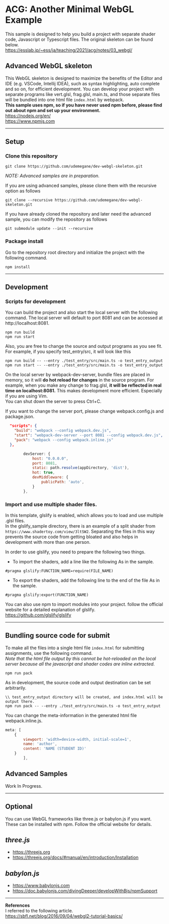 # ACG: Another Minimal WebGL Example
This sample is designed to help you build a project with separate shader code, Javascript or Typescript files.
The original skeleton can be found below.  
https://esslab.jp/~ess/ja/teaching/2021/acg/notes/03_webgl/

## Advanced WebGL skeleton 
This WebGL skeleton is designed to maximize the benefits of the Editor and IDE (e.g. VSCode, Intellij IDEA), such as syntax highlighting, auto complete and so on, for efficient development. You can develop your project with separate programs like vert.glsl, frag.glsl, main.ts, and those separate files will be bundled into one html file `index.html` by webpack.  
**This sample uses npm, so if you have never used npm before, please find out about npm and set up your environment.**  
https://nodejs.org/en/  
https://www.npmjs.com  


---
## Setup
### Clone this repository

```
git clone https://github.com/udemegane/dev-webgl-skeleton.git
```

*NOTE: Advanced samples are in preparation.*  

If you are using advanced samples, please clone them with the recursive option as follows
```
git clone --recursive https://github.com/udemegane/dev-webgl-skeleton.git
```
If you have already cloned the repository and later need the advanced sample, you can modify the repository as follows
```
git submodule update --init --recursive
```
### Package install
Go to the repository root directory and initialize the project with the following command.

```
npm install
```

---
## Development
### Scripts for development
You can build the project and also start the local server with the following command.
The local server will default to port 8081 and can be accessed at http://localhost:8081.
```
npm run build
npm run start
```
Also, you are free to change the source and output programs as you see fit. For example, if you specify test_entry/src, it will look like this
```
npm run build -- --entry ./test_entry/src/main.ts -o test_entry_output
npm run start -- --entry ./test_entry/src/main.ts -o test_entry_output
```
On the local server by webpack-dev-server, bundle files are placed in memory, so it will **do hot reload for changes** in the source program. For example, when you make any change to frag.glsl, **it will be reflected in real time on localhost:8081.**
This makes development more efficient. Especially if you are using Vim.  
You can shut down the server to press Ctrl+C.  

If you want to change the server port, please change webpack.config.js and package.json.

```package.json
  "scripts": {
    "build": "webpack --config webpack.dev.js",
    "start": "webpack-dev-server --port 8081 --config webpack.dev.js",
    "pack": "webpack --config webpack.inline.js"
  },

```

```webpack.dev.js
        devServer: {
            host: "0.0.0.0",
            port: 8081,
            static: path.resolve(appDirectory, 'dist'),
            hot: true,
            devMiddleware: {
                publicPath: 'auto',
            }
        },
```

### Import and use multiple shader files.
In this template, glslify is enabled, which allows you to load and use multiple .glsl files.  
In the glslify_sample directory, there is an example of a split shader from `https://www.shadertoy.com/view/3ltSW2`.   Separating the files in this way prevents the source code from getting bloated and also helps in development with more than one person.   


In order to use glslify, you need to prepare the following two things.   
 - To import the shaders, add a line like the following As in the sample.
```
#pragma glslify:FUNCTION_NAME=require(FILE_NAME)
```
 - To export the shaders, add the following line to the end of the file As in the sample.
```
#pragma glslify:export(FUNCTION_NAME)
```


You can also use npm to import modules into your project. follow the official website for a detailed explanation of glslify.  
https://github.com/glslify/glslify

---
## Bundling source code for submit
To make all the files into a single html file `index.html` for submitting assignments, use the following command.  
*Note that the html file output by this cannot be hot-reloaded on the local server because all the javascript and shader codes are inline extracted.*


```
npm run pack
```

As in development, the source code and output destination can be set arbitrarily.

```
\\ test_entry_output directory will be created, and index.html will be output there.
npm run pack -- --entry ./test_entry/src/main.ts -o test_entry_output
```

You can change the meta-information in the generated html file webpack.inline.js.  
```webpack.inline.js
meta: [
    {
        viewport: 'width=device-width, initial-scale=1',
        name: 'author',
        content: 'NAME (STUDENT ID)'
    }
        ],
```


## Advanced Samples
Work In Progress.

---
## Optional
You can use WebGL frameworks like three.js or babylon.js if you want. These can be installed with npm. Follow the official website for details.

*three.js*
 - 
 - https://threejs.org
 - https://threejs.org/docs/#manual/en/introduction/Installation

*babylon.js*
 -
 - https://www.babylonjs.com
 - https://doc.babylonjs.com/divingDeeper/developWithBjs/npmSupport
  

---
**References**  
I referred to the following article.  
https://sbfl.net/blog/2016/09/04/webgl2-tutorial-basics/